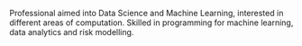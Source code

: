 Professional aimed into Data Science and Machine Learning, interested in different areas of computation. Skilled in programming for machine learning, data analytics and risk modelling.
<!---
GabrielGod1/GabrielGod1 is a ✨ special ✨ repository because its `README.md` (this file) appears on your GitHub profile.
You can click the Preview link to take a look at your changes.
--->
